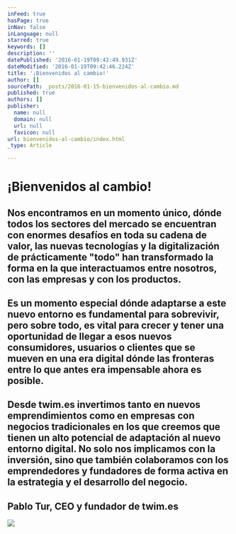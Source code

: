 ```yaml
---
inFeed: true
hasPage: true
inNav: false
inLanguage: null
starred: true
keywords: []
description: ''
datePublished: '2016-01-19T09:42:49.931Z'
dateModified: '2016-01-19T09:42:46.224Z'
title: '¡Bienvenidos al cambio!'
author: []
sourcePath: _posts/2016-01-15-bienvenidos-al-cambio.md
published: true
authors: []
publisher:
  name: null
  domain: null
  url: null
  favicon: null
url: bienvenidos-al-cambio/index.html
_type: Article

---
```

# 

# ¡Bienvenidos al cambio!

## Nos encontramos en un momento único, dónde todos los sectores del mercado se encuentran con enormes desafíos en toda su cadena de valor, las nuevas tecnologías y la digitalización de prácticamente "todo" han transformado la forma en la que interactuamos entre nosotros, con las empresas y con los productos.

## Es un momento especial dónde adaptarse a este nuevo entorno es fundamental para sobrevivir, pero sobre todo, es vital para crecer y tener una oportunidad de llegar a esos nuevos consumidores, usuarios o clientes que se mueven en una era digital dónde las fronteras entre lo que antes era impensable ahora es posible.

## Desde twim.es invertimos tanto en nuevos emprendimientos como en empresas con negocios tradicionales en los que creemos que tienen un alto potencial de adaptación al nuevo entorno digital. No solo nos implicamos con la inversión, sino que también colaboramos con los emprendedores y fundadores de forma activa en la estrategia y el desarrollo del negocio. 

## Pablo Tur, CEO y fundador de twim.es
![](https://s3-us-west-2.amazonaws.com/the-grid-img/p/3520c2a4b9fc4dbbbfe7a2c94b8bee76d8424150.png)

#